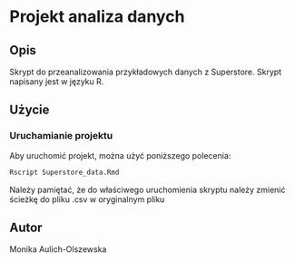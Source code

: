 # Projekt analiza danych

## Opis

Skrypt do przeanalizowania przykładowych danych z Superstore.
Skrypt napisany jest w języku R.

## Użycie

### Uruchamianie projektu

Aby uruchomić projekt, można użyć poniższego polecenia:

```bash
Rscript Superstore_data.Rmd
```

Należy pamiętać, że do właściwego uruchomienia skryptu należy zmienić ścieżkę do pliku .csv w oryginalnym pliku

## Autor
Monika Aulich-Olszewska
